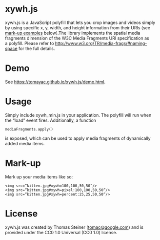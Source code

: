 xywh.js
=======

xywh.js is a JavaScript polyfill that lets you crop images and videos simply by using specific x, y, width, and height information from their URIs (see [mark-up examples](https://github.com/tomayac/xywh.js#mark-up) below).﻿The library implements the spatial media fragments dimension of the W3C Media Fragments URI specification as a polyfill. Please refer to http://www.w3.org/TR/media-frags/#naming-space for the full details.

Demo
====

See https://tomayac.github.io/xywh.js/demo.html.

Usage
=====

Simply include xywh_min.js in your application. The polyfill will run when the “load” event fires. Additionally, a function

    mediaFragments.apply()

is exposed, which can be used to apply media fragments of dynamically added media items.

Mark-up
=======

Mark up your media items like so:

    <img src=“kitten.jpg#xywh=100,100,50,50”/>
    <img src=“kitten.jpg#xywh=pixel:100,100,50,50”/>
    <img src=“kitten.jpg#xywh=percent:25,25,50,50”/>

License
=======

xywh.js was created by Thomas Steiner (tomac@google.com) and is provided under the CC0 1.0 Universal (CC0 1.0) license.
